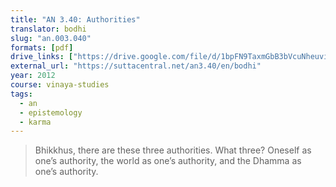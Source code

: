 ```yaml
---
title: "AN 3.40: Authorities"
translator: bodhi
slug: "an.003.040"
formats: [pdf]
drive_links: ["https://drive.google.com/file/d/1bpFN9TaxmGbB3bVcuNheuviOXBqW8IJe/view?usp=drivesdk"]
external_url: "https://suttacentral.net/an3.40/en/bodhi"
year: 2012
course: vinaya-studies
tags:
  - an
  - epistemology
  - karma
---
```


> Bhikkhus, there are these three authorities. What three? Oneself as one’s authority, the world as one’s authority, and the Dhamma as one’s authority.
